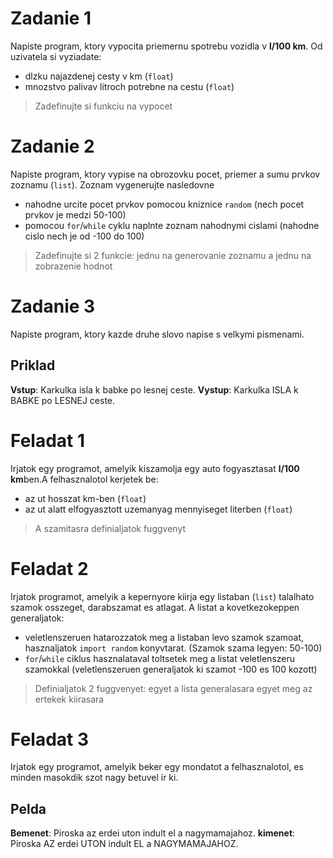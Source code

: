 # Zadanie 1
Napiste program, ktory vypocita priemernu spotrebu vozidla v **l/100 km**. Od uzivatela si vyziadate:
- dlzku najazdenej cesty v km (`float`)
- mnozstvo palivav litroch potrebne na cestu (`float`)
> Zadefinujte si funkciu na vypocet

# Zadanie 2
Napiste program, ktory vypise na obrozovku pocet, priemer a sumu prvkov zoznamu (`list`). Zoznam vygenerujte nasledovne
- nahodne urcite pocet prvkov pomocou kniznice `random` (nech pocet prvkov je medzi 50-100)
- pomocou `for`/`while` cyklu naplnte zoznam nahodnymi cislami (nahodne cislo nech je od -100 do 100)
> Zadefinujte si 2 funkcie: jednu na generovanie zoznamu a jednu na zobrazenie hodnot

# Zadanie 3
Napiste program, ktory kazde druhe slovo napise s velkymi pismenami.
## Priklad
**Vstup**: Karkulka isla k babke po lesnej ceste.
**Vystup**: Karkulka ISLA k BABKE po LESNEJ ceste.

# Feladat 1
Irjatok egy programot, amelyik kiszamolja egy auto fogyasztasat **l/100 km**ben.A felhasznalotol kerjetek be:
- az ut hosszat km-ben (`float`)
- az ut alatt elfogyasztott uzemanyag mennyiseget literben (`float`)
> A szamitasra definialjatok fuggvenyt

# Feladat 2
Irjatok programot, amelyik a kepernyore kiirja egy listaban (`list`) talalhato szamok osszeget, darabszamat es atlagat. A listat a kovetkezokeppen generaljatok:
- veletlenszeruen hatarozzatok meg a listaban levo szamok szamoat, hasznaljatok `import random`  konyvtarat. (Szamok szama legyen: 50-100)
- `for`/`while` ciklus hasznalataval toltsetek meg a listat veletlenszeru szamokkal (veletlenszeruen generaljatok ki szamot -100 es 100 kozott)
> Definialjatok 2 fuggvenyet: egyet a lista generalasara egyet meg az ertekek kiirasara

# Feladat 3
Irjatok egy programot, amelyik beker egy mondatot a felhasznalotol, es minden masokdik szot nagy betuvel ir ki.
## Pelda
**Bemenet**: Piroska az erdei uton indult el a nagymamajahoz.
**kimenet**: Piroska AZ erdei UTON indult EL a NAGYMAMAJAHOZ.

